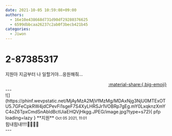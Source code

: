 ```yaml
---
date: 2021-10-05 10:59:08+09:00
authors:
  - 16e10e438668d731d90df29280376625
  - 6599dbbcaa26237c2ab0f3becb421b45
categories:
  - Jiwon
---
```


# 2-87385317

<div class="post-container" markdown="1">
<div class="content-container md-sidebar__scrollwrap" markdown="1">

지원아 지금부터 나 일할거야...응원해줘...

</div>
</div>

<div style="text-align: right;" markdown="1">
<a href="https://weverse.io/fromis9/fanpost/2-87385317" style="text-align: right;">:material-share:{.big-emoji}</a>
</div>
---

<div class="comments-container md-sidebar__scrollwrap" markdown="1">
<div class="comment" markdown="1">
<div class='id-container' markdown="1">
![](https://phinf.wevpstatic.net/MjAyMzA2MjVfMzMg/MDAxNjg3NjU0MTExOTU5.7GFeCpkRW4jdCPevFi1sgeF7S4XyLHRSJr1VOBRp7gEg.mY0LxqknzXmYC4oZ6TpxCmdSnAbldBctUiaEHQVjHkgg.JPEG/image.jpg?type=s72){ pfp loading=lazy }
**<span class="artist">지원</span>** <small>Oct 05 2021, 11:01</small><br>
</div>
<div class='comment-body' markdown="1">
힘내힘내!!!!💪💪💪💪
</div>
</div>
</div>
---

